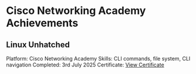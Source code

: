 # Cisco Networking Academy Achievements

## Linux Unhatched
Platform: Cisco Networking Academy
Skills: CLI commands, file system, CLI navigation
Completed: 3rd July 2025
Certificate: [View Certificate](Linux-Unhatched-Certification.pdf)
